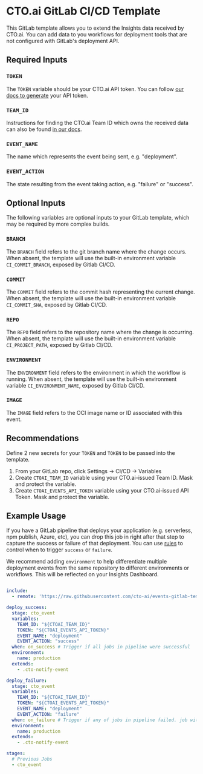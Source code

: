 # CTO.ai GitLab CI/CD Template

This GitLab template allows you to extend the Insights data received by CTO.ai. You can add data to you workflows for deployment tools that are not configured with GitLab's deployment API.

## Required Inputs

### `TOKEN`

The `TOKEN` variable should be your CTO.ai API token. You can follow [our docs to generate](https://cto.ai/docs/integrate-any-tool) your API token.

### `TEAM_ID`

Instructions for finding the CTO.ai Team ID which owns the received data can also be found [in our docs](https://cto.ai/docs/integrate-any-tool).

### `EVENT_NAME`

The name which represents the event being sent, e.g. "deployment".

### `EVENT_ACTION`

The state resulting from the event taking action, e.g. "failure" or "success".

## Optional Inputs

The following variables are optional inputs to your GitLab template, which may be required by more complex builds.

### `BRANCH`

The `BRANCH` field refers to the git branch name where the change occurs. When absent, the template will use the built-in environment variable `CI_COMMIT_BRANCH`, exposed by Gitlab CI/CD.

### `COMMIT`

The `COMMIT` field refers to the commit hash representing the current change. When absent, the template will use the built-in environment variable `CI_COMMIT_SHA`, exposed by Gitlab CI/CD.

### `REPO`

The `REPO` field refers to the repository name where the change is occurring. When absent, the template will use the built-in environment variable `CI_PROJECT_PATH`, exposed by Gitlab CI/CD.

### `ENVIRONMENT`

The `ENVIRONMENT` field refers to the environment in which the workflow is running. When absent, the template will use the built-in environment variable `CI_ENVIRONMENT_NAME`, exposed by Gitlab CI/CD.

### `IMAGE`

The `IMAGE` field refers to the OCI image name or ID associated with this event.

## Recommendations

Define 2 new secrets for your `TOKEN` and `TOKEN` to be passed into the template.

1. From your GitLab repo, click Settings -> CI/CD -> Variables
2. Create `CTOAI_TEAM_ID` variable using your CTO.ai-issued Team ID. Mask and protect the variable.
3. Create `CTOAI_EVENTS_API_TOKEN` variable using your CTO.ai-issued API Token. Mask and protect the variable.

## Example Usage

If you have a GitLab pipeline that deploys your application (e.g. serverless, npm publish, Azure, etc), you can drop this job in right after that step to capture the success or failure of that deployment. You can use [rules](https://docs.gitlab.com/ee/ci/yaml/#rules) to control when to trigger `success` or `failure`.

We recommend adding `environment` to help differentiate multiple deployment events from the same repository to different environments or workflows. This will be reflected on your Insights Dashboard.

```yaml

include:
  - remote: 'https://raw.githubusercontent.com/cto-ai/events-gitlab-template/v0.0.2/cto.gitlab-ci.yml'

deploy_success:
  stage: cto_event
  variables:
    TEAM_ID: "${CTOAI_TEAM_ID}"
    TOKEN: "${CTOAI_EVENTS_API_TOKEN}"
    EVENT_NAME: "deployment"
    EVENT_ACTION: "success"
  when: on_success # Trigger if all jobs in pipeline were successful
  environment:
    name: production
  extends:
    - .cto-notify-event

deploy_failure:
  stage: cto_event
  variables:
    TEAM_ID: "${CTOAI_TEAM_ID}"
    TOKEN: "${CTOAI_EVENTS_API_TOKEN}"
    EVENT_NAME: "deployment"
    EVENT_ACTION: "failure"
  when: on_failure # Trigger if any of jobs in pipeline failed. job with `allow_failure` will not be considered failed job even in failure.
  environment:
    name: production
  extends:
    - .cto-notify-event

stages:
  # Previous Jobs
  - cto_event
```
